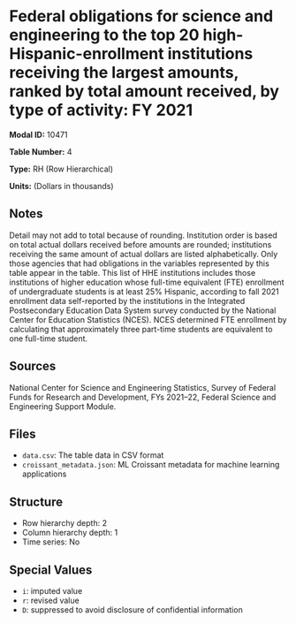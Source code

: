 # Federal obligations for science and engineering to the top 20 high-Hispanic-enrollment institutions receiving the largest amounts, ranked by total amount received, by type of activity: FY 2021

**Modal ID:** 10471

**Table Number:** 4

**Type:** RH (Row Hierarchical)

**Units:** (Dollars in thousands)

## Notes

Detail may not add to total because of rounding. Institution order is based on total actual dollars received before amounts are rounded; institutions receiving the same amount of actual dollars are listed alphabetically. Only those agencies that had obligations in the variables represented by this table appear in the table. This list of HHE institutions includes those institutions of higher education whose full-time equivalent (FTE) enrollment of undergraduate students is at least 25% Hispanic, according to fall 2021 enrollment data self-reported by the institutions in the Integrated Postsecondary Education Data System survey conducted by the National Center for Education Statistics (NCES). NCES determined FTE enrollment by calculating that approximately three part-time students are equivalent to one full-time student.

## Sources

National Center for Science and Engineering Statistics, Survey of Federal Funds for Research and Development, FYs 2021–22, Federal Science and Engineering Support Module.

## Files

- `data.csv`: The table data in CSV format
- `croissant_metadata.json`: ML Croissant metadata for machine learning applications

## Structure

- Row hierarchy depth: 2
- Column hierarchy depth: 1
- Time series: No

## Special Values

- `i`: imputed value
- `r`: revised value
- `D`: suppressed to avoid disclosure of confidential information

